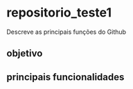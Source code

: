 # repositorio_teste1
Descreve as principais funções do Github

## objetivo

## principais funcionalidades

